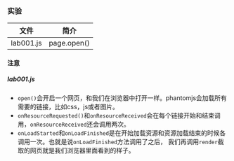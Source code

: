 ### 实验

|文件|简介|
|---|---|
|lab001.js|page.open()|

#### 注意
##### lab001.js
 - `open()`会开启一个网页，和我们在浏览器中打开一样。phantomjs会加载所有需要的链接，比如css，js或者图片。
 - `onResourceRequested()`和`onResourceReceived`会在每个链接开始和结束调用，`onResourceReceived`还会调用两次。
 - `onLoadStarted`和`onLoadFinished`是在开始加载资源和资源加载结束的时候各调用一次。也就是说`onLoadFinished`方法调用了之后，
 我们再调用`render`截取的网页就是我们浏览器里面看到的样子。